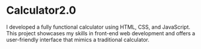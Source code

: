# Calculator2.0
I developed a fully functional calculator using HTML, CSS, and JavaScript. This project showcases my skills in front-end web development and offers a user-friendly interface that mimics a traditional calculator.
